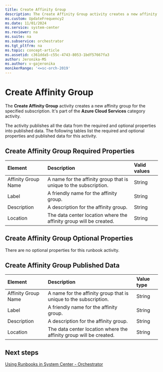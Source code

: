 ```yaml
---
title: Create Affinity Group
description: The Create Affinity Group activity creates a new affinity group for the specified subscription.
ms.custom: UpdateFrequency2
ms.date: 11/01/2024
ms.service: system-center
ms.reviewer: na
ms.suite: na
ms.subservice: orchestrator
ms.tgt_pltfrm: na
ms.topic: concept-article
ms.assetid: c361dda5-c55c-4743-8053-1bdf57667fa3
author: Jeronika-MS
ms.author: v-gajeronika
monikerRange: '<=sc-orch-2019'
---
```

# Create Affinity Group

The **Create Affinity Group** activity creates a new affinity group for the specified subscription. It's part of the **Azure Cloud Services** category activity.

The activity publishes all the data from the required and optional properties into published data. The following tables list the required and optional properties and published data for this activity.

## Create Affinity Group Required Properties

| **Element**   | **Description**   | **Valid values** |
|:---|:---|:---|
| Affinity Group Name | A name for the affinity group that is unique to the subscription.  | String   |
| Label   | A friendly name for the affinity group.   | String   |
| Description   | A description for the affinity group.   | String   |
| Location   | The data center location where the affinity group will be created. | String   |

## Create Affinity Group Optional Properties

There are no optional properties for this runbook activity.

## Create Affinity Group Published Data

| **Element**   | **Description**   | **Value type** |
|:---|:---|:---|
| Affinity Group Name | A name for the affinity group that is unique to the subscription.  | String   |
| Label   | A friendly name for the affinity group.   | String   |
| Description   | A description for the affinity group.   | String   |
| Location   | The data center location where the affinity group will be created. | String   |

## Next steps

[Using Runbooks in System Center - Orchestrator](design-and-build-runbooks.md)
